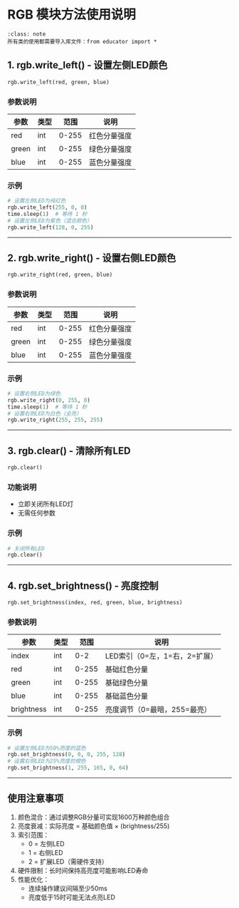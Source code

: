 # RGB 模块方法使用说明
```{admonition} 注意：
:class: note
所有类的使用都需要导入库文件：from educator import * 
```
## 1. rgb.write_left() - 设置左侧LED颜色

```python
rgb.write_left(red, green, blue)
```

### 参数说明

| 参数  | 类型 | 范围  | 说明         |
| ----- | ---- | ----- | ------------ |
| red   | int  | 0-255 | 红色分量强度 |
| green | int  | 0-255 | 绿色分量强度 |
| blue  | int  | 0-255 | 蓝色分量强度 |

### 示例

```python
# 设置左侧LED为纯红色
rgb.write_left(255, 0, 0)
time.sleep(1)  # 等待 1 秒
# 设置左侧LED为紫色（混合颜色）
rgb.write_left(128, 0, 255)

```

------

## 2. rgb.write_right() - 设置右侧LED颜色

```python
rgb.write_right(red, green, blue)
```

### 参数说明

| 参数  | 类型 | 范围  | 说明         |
| ----- | ---- | ----- | ------------ |
| red   | int  | 0-255 | 红色分量强度 |
| green | int  | 0-255 | 绿色分量强度 |
| blue  | int  | 0-255 | 蓝色分量强度 |

### 示例

```python
# 设置右侧LED为绿色
rgb.write_right(0, 255, 0)
time.sleep(1)  # 等待 1 秒
# 设置右侧LED为白色（全亮）
rgb.write_right(255, 255, 255)
```

------

## 3. rgb.clear() - 清除所有LED

```python
rgb.clear()
```

### 功能说明

- 立即关闭所有LED灯
- 无需任何参数

### 示例

```python
# 关闭所有LED
rgb.clear()
```

------

## 4. rgb.set_brightness() - 亮度控制

```python
rgb.set_brightness(index, red, green, blue, brightness)
```

### 参数说明

| 参数       | 类型 | 范围  | 说明                          |
| ---------- | ---- | ----- | ----------------------------- |
| index      | int  | 0-2   | LED索引（0=左，1=右，2=扩展） |
| red        | int  | 0-255 | 基础红色分量                  |
| green      | int  | 0-255 | 基础绿色分量                  |
| blue       | int  | 0-255 | 基础蓝色分量                  |
| brightness | int  | 0-255 | 亮度调节（0=最暗，255=最亮）  |

### 示例

```python
# 设置左侧LED为50%亮度的蓝色
rgb.set_brightness(0, 0, 0, 255, 128)
# 设置右侧LED为25%亮度的橙色
rgb.set_brightness(1, 255, 165, 0, 64)
```

------

## 使用注意事项

1. 颜色混合：通过调整RGB分量可实现1600万种颜色组合
2. 亮度衰减：实际亮度 = 基础颜色值 × (brightness/255)
3. 索引范围：
   - 0 = 左侧LED
   - 1 = 右侧LED
   - 2 = 扩展LED（需硬件支持）
4. 硬件限制：长时间保持高亮度可能影响LED寿命
5. 性能优化：
   - 连续操作建议间隔至少50ms
   - 亮度低于15时可能无法点亮LED